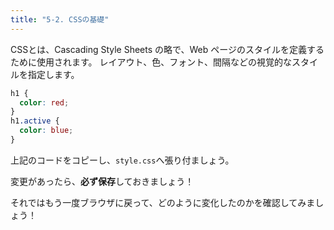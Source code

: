 ```yaml
---
title: "5-2. CSSの基礎"
---
```


CSSとは、Cascading Style Sheets の略で、Web ページのスタイルを定義するために使用されます。
レイアウト、色、フォント、間隔などの視覚的なスタイルを指定します。

```css
h1 {
  color: red;
}
h1.active {
  color: blue;
}
```
上記のコードをコピーし、`style.css`へ張り付ましょう。

変更があったら、**必ず保存**しておきましょう！

それではもう一度ブラウザに戻って、どのように変化したのかを確認してみましょう！